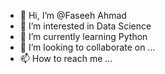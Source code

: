 - 👋 Hi, I’m @Faseeh Ahmad
- 👀 I’m interested in Data Science
- 🌱 I’m currently learning Python
- 💞️ I’m looking to collaborate on ...
- 📫 How to reach me ...

<!---
mustafagenerous/mustafagenerous is a ✨ special ✨ repository because its `README.md` (this file) appears on your GitHub profile.
You can click the Preview link to take a look at your changes.
--->
